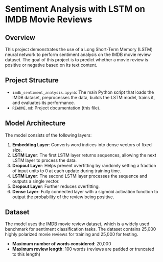 # Sentiment Analysis with LSTM on IMDB Movie Reviews

## Overview

This project demonstrates the use of a Long Short-Term Memory (LSTM) neural network to perform sentiment analysis on the IMDB movie review dataset. The goal of this project is to predict whether a movie review is positive or negative based on its text content.

## Project Structure

- `imdb_sentiment_analysis.ipynb`: The main Python script that loads the IMDB dataset, preprocesses the data, builds the LSTM model, trains it, and evaluates its performance.
- `README.md`: Project documentation (this file).

## Model Architecture

The model consists of the following layers:

1. **Embedding Layer**: Converts word indices into dense vectors of fixed size.
2. **LSTM Layer**: The first LSTM layer returns sequences, allowing the next LSTM layer to process the data.
3. **Dropout Layer**: Helps prevent overfitting by randomly setting a fraction of input units to 0 at each update during training time.
4. **LSTM Layer**: The second LSTM layer processes the sequence and outputs a single vector.
5. **Dropout Layer**: Further reduces overfitting.
6. **Dense Layer**: Fully connected layer with a sigmoid activation function to output the probability of the review being positive.

## Dataset

The model uses the IMDB movie review dataset, which is a widely used benchmark for sentiment classification tasks. The dataset contains 25,000 highly polarized movie reviews for training and 25,000 for testing.

- **Maximum number of words considered**: 20,000
- **Maximum review length**: 100 words (reviews are padded or truncated to this length)
